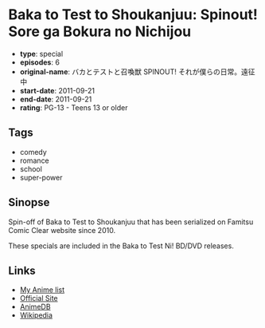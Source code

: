 # Baka to Test to Shoukanjuu: Spinout! Sore ga Bokura no Nichijou

-   **type**: special
-   **episodes**: 6
-   **original-name**: バカとテストと召喚獣 SPINOUT! それが僕らの日常。遠征中
-   **start-date**: 2011-09-21
-   **end-date**: 2011-09-21
-   **rating**: PG-13 - Teens 13 or older

## Tags

-   comedy
-   romance
-   school
-   super-power

## Sinopse

Spin-off of Baka to Test to Shoukanjuu that has been serialized on Famitsu Comic Clear website since 2010.

These specials are included in the Baka to Test Ni! BD/DVD releases.

## Links

-   [My Anime list](https://myanimelist.net/anime/10834/Baka_to_Test_to_Shoukanjuu__Spinout_Sore_ga_Bokura_no_Nichijou)
-   [Official Site](http://www.bakatest.com/products/blurayDvd.html)
-   [AnimeDB](http://anidb.info/perl-bin/animedb.pl?show=anime&aid=8235)
-   [Wikipedia](http://en.wikipedia.org/wiki/Baka_to_Test_to_Shōkanjū)
